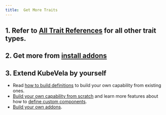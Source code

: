 ```yaml
---
title:  Get More Traits
---
```


## 1. Refer to [All Trait References](./references) for all other trait types.

## 2. Get more from [install addons](../../how-to/cli/addon/addon)

## 3. Extend KubeVela by yourself

* Read [how to build definitions](../../platform-engineers/cue/definition-edit) to build your own capability from existing ones.
* [Build your own capability from scratch](../../platform-engineers/cue/advanced)
  and learn more features about how to [define custom components](../../platform-engineers/components/custom-component).
* [Build your own addons](../../platform-engineers/addon/intro).  